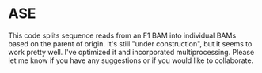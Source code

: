 # ASE
This code splits sequence reads from an F1 BAM into individual BAMs based on the parent of origin.
It's still "under construction", but it seems to work pretty well. I've optimized it and incorporated multiprocessing. Please let me know if you have any suggestions or if you would like to collaborate.
